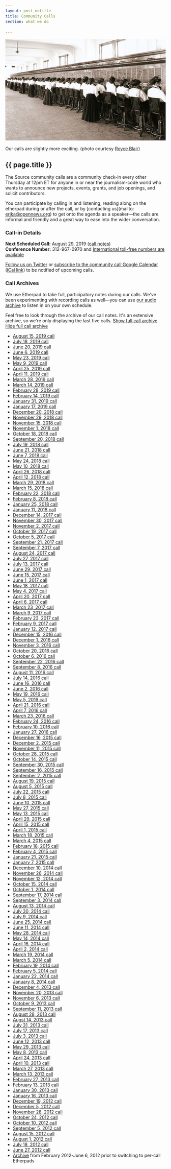 ```yaml
---
layout: post_notitle
title: Community Calls
section: what we do

---
```


<img src="/media/img/operators.jpg" class="topline">
<p class="caption">Our calls are slightly more exciting. (photo courtesy <a href="https://www.flickr.com/photos/ironrodart/4154904299">Royce Blair</a>)</p>

<h2>{{ page.title }}</h2>

<p class="bodybig">The Source community calls are a community check-in every other Thursday at 12pm ET for anyone in or near the journalism-code world who wants to announce new projects, events, grants, and job openings, and solicit contributors.</p>

You can participate by calling in and listening, reading along on the etherpad during or after the call, or by [contacting us](mailto: erika@opennews.org) to get onto the agenda as a speaker—the calls are informal and friendly and a great way to ease into the wider conversation.

### Call-in Details

**Next Scheduled Call:** August 29, 2019 ([call notes](https://etherpad.opennews.org/p/communitycall-Aug29)) <br />
**Conference Number:** 312-967-0970 and [International toll-free numbers are available](https://www.uberconference.com/international)<br />

[Follow us on Twitter](https://twitter.com/opennews") or [subscribe to the community call Google Calendar](https://www.google.com/calendar/embed?src=r2u7nkls68sk5cbqr5u07c36kc@group.calendar.google.com)  ([iCal link](https://www.google.com/calendar/ical/r2u7nkls68sk5cbqr5u07c36kc@group.calendar.google.com/public/basic.ics)) to be notified of upcoming calls.

<div class="calllist closed">
<h3><span class="mw-headline" id="Call_Archives">Call Archives</span></h3>
<p>We use Etherpad to take full, participatory notes during our calls. We've been experimenting with recording calls as well—you can use <a href="https://soundcloud.com/opennews/">our audio archive</a> to listen in on your own schedule.</p>
    
<p>Feel free to look through the archive of our call notes. It's an extensive archive, so we're only displaying the last five calls. <a href="#" class="showall more">Show full call archive</a> <a href="#" class="showall less">Hide full call archive</a>

<ul>
<li><a ref="nofollow" class="external text" href="https://etherpad.opennews.org/p/communitycall-Aug15">August 15, 2019 call</a>
<li><a ref="nofollow" class="external text" href="https://etherpad.opennews.org/p/communitycall-July18">July 18, 2019 call</a>
<li><a ref="nofollow" class="external text" href="https://etherpad.opennews.org/p/communitycall-June20">June 20, 2019 call</a>
<li><a ref="nofollow" class="external text" href="https://etherpad.opennews.org/p/communitycall-June6">June 6, 2019 call</a>
<li><a ref="nofollow" class="external text" href="https://etherpad.opennews.org/p/communitycall-May23">May 23, 2019 call</a>
<li><a ref="nofollow" class="external text" href="https://etherpad.opennews.org/p/communitycall-May9">May 9, 2019 call</a>
<li><a ref="nofollow" class="external text" href="https://etherpad.opennews.org/p/communitycall-April25">April 25, 2019 call</a>
<li><a ref="nofollow" class="external text" href="https://etherpad.opennews.org/p/communitycall-April11">April 11, 2019 call</a>
<li><a ref="nofollow" class="external text" href="https://etherpad.opennews.org/p/communitycall-Mar28">March 28, 2019 call</a>
<li><a ref="nofollow" class="external text" href="https://etherpad.opennews.org/p/communitycall-Mar14">March 14, 2019 call</a>
<li><a ref="nofollow" class="external text" href="https://etherpad.opennews.org/p/communitycall-Feb28">February 28, 2019 call</a>
<li><a ref="nofollow" class="external text" href="https://etherpad.opennews.org/p/communitycall-Feb14">February 14, 2019 call</a>
<li><a ref="nofollow" class="external text" href="https://etherpad.opennews.org/p/communitycall-Jan31">January 31, 2019 call</a>
<li><a ref="nofollow" class="external text" href="https://etherpad.opennews.org/p/communitycall-Jan17">January 17, 2019 call</a>
<li><a ref="nofollow" class="external text" href="https://etherpad.opennews.org/p/communitycall-Dec20">December 20, 2018 call</a>
<li><a ref="nofollow" class="external text" href="https://etherpad.opennews.org/p/communitycall-Nov29">November 29, 2018 call</a>
<li><a ref="nofollow" class="external text" href="https://etherpad.opennews.org/p/communitycall-Nov15">November 15, 2018 call</a>
<li><a ref="nofollow" class="external text" href="https://etherpad.opennews.org/p/communitycall-Nov1-2018">November 1, 2018 call</a>
<li><a ref="nofollow" class="external text" href="https://etherpad.opennews.org/p/communitycall-Oct18">October 18, 2018 call</a>
<li><a ref="nofollow" class="external text" href="https://etherpad.opennews.org/p/communitycall-Sept20">September 20, 2018 call</a>
<li><a ref="nofollow" class="external text" href="https://etherpad.opennews.org/p/communitycall-July19">July 19, 2018 call</a>
<li><a ref="nofollow" class="external text" href="https://etherpad.opennews.org/p/communitycall-June21">June 21, 2018 call</a>
<li><a ref="nofollow" class="external text" href="https://etherpad.opennews.org/p/communitycall-June7">June 7, 2018 call</a>
<li><a ref="nofollow" class="external text" href="https://etherpad.opennews.org/p/communitycall-May24">May 24, 2018 call</a>
<li><a ref="nofollow" class="external text" href="https://etherpad.opennews.org/p/communitycall-May10">May 10, 2018 call</a>
<li><a ref="nofollow" class="external text" href="https://etherpad.opennews.org/p/communitycall-April26">April 26, 2018 call</a>
<li><a ref="nofollow" class="external text" href="https://etherpad.opennews.org/p/communitycall-April12">April 12, 2018 call</a>
<li><a ref="nofollow" class="external text" href="https://etherpad.opennews.org/p/communitycall-Mar29">March 29, 2018 call</a>
<li><a ref="nofollow" class="external text" href="https://etherpad.opennews.org/p/communitycall-Mar15">March 15, 2018 call</a>
<li><a ref="nofollow" class="external text" href="https://etherpad.opennews.org/p/communitycall-Feb22">February 22, 2018 call</a>
<li><a ref="nofollow" class="external text" href="https://etherpad.opennews.org/p/communitycall-Feb8">February 8, 2018 call</a>
<li><a ref="nofollow" class="external text" href="https://etherpad.opennews.org/p/communitycall-Jan25">January 25, 2018 call</a>
<li><a ref="nofollow" class="external text" href="https://etherpad.opennews.org/p/communitycall-Jan11">January 11, 2018 call</a>
<li><a ref="nofollow" class="external text" href="https://etherpad.opennews.org/p/communitycall-Dec14">December 14, 2017 call</a>
<li><a ref="nofollow" class="external text" href="https://etherpad.opennews.org/p/communitycall-Nov30">November 30, 2017 call</a>
<li><a ref="nofollow" class="external text" href="https://etherpad.opennews.org/p/communitycall-Nov2">November 2, 2017 call</a>
<li><a ref="nofollow" class="external text" href="https://etherpad.opennews.org/p/communitycall-Oct19">October 19, 2017 call</a>
<li><a ref="nofollow" class="external text" href="https://etherpad.opennews.org/p/communitycall-Oct5">October 5, 2017 call</a>
<li><a ref="nofollow" class="external text" href="https://etherpad.opennews.org/p/communitycall-Sep21">September 21, 2017 call</a>
<li><a ref="nofollow" class="external text" href="https://etherpad.opennews.org/p/communitycall-Sep7">September 7, 2017 call</a>
<li><a ref="nofollow" class="external text" href="https://etherpad.opennews.org/p/communitycall-Aug24">August 24, 2017 call</a>
<li><a ref="nofollow" class="external text" href="https://etherpad.opennews.org/p/communitycall-July27">July 27, 2017 call</a>
<li><a ref="nofollow" class="external text" href="https://etherpad.opennews.org/p/communitycall-July13">July 13, 2017 call</a>
<li><a ref="nofollow" class="external text" href="https://etherpad.opennews.org/p/communitycall-June29">June 29, 2017 call</a>
<li><a ref="nofollow" class="external text" href="https://etherpad.opennews.org/p/communitycall-June15">June 15, 2017 call</a>
<li><a ref="nofollow" class="external text" href="https://etherpad.opennews.org/p/communitycall-June1">June 1, 2017 call</a>
<li><a ref="nofollow" class="external text" href="https://etherpad.opennews.org/p/communitycall-May18">May 18, 2017 call</a>
<li><a ref="nofollow" class="external text" href="https://etherpad.opennews.org/p/communitycall-May4">May 4, 2017 call</a>
<li><a ref="nofollow" class="external text" href="https://etherpad.opennews.org/p/communitycall-April20">April 20, 2017 call</a>
<li><a ref="nofollow" class="external text" href="https://public.etherpad-mozilla.org/p/opennews-calls-Apr6">April 6, 2017 call</a>
<li><a ref="nofollow" class="external text" href="https://public.etherpad-mozilla.org/p/opennews-calls-Mar23a">March 23, 2017 call</a>
<li><a ref="nofollow" class="external text" href="https://public.etherpad-mozilla.org/p/opennews-calls-Mar9">March 9, 2017 call</a>
<li><a ref="nofollow" class="external text" href="https://public.etherpad-mozilla.org/p/opennews-calls-Feb23">February 23, 2017 call</a>
<li><a ref="nofollow" class="external text" href="https://public.etherpad-mozilla.org/p/opennews-calls-Feb9">February 9, 2017 call</a>
<li><a ref="nofollow" class="external text" href="https://public.etherpad-mozilla.org/p/opennews-calls-Jan12">January 12, 2017 call</a>
<li><a ref="nofollow" class="external text" href="https://public.etherpad-mozilla.org/p/opennews-calls-Dec15">December 15, 2016 call</a>
<li><a ref="nofollow" class="external text" href="https://public.etherpad-mozilla.org/p/opennews-calls-Dec1">December 1, 2016 call</a>
<li><a ref="nofollow" class="external text" href="https://public.etherpad-mozilla.org/p/opennews-calls-Nov3">November 3, 2016 call</a>
<li><a ref="nofollow" class="external text" href="https://public.etherpad-mozilla.org/p/opennews-calls-Oct20">October 20, 2016 call</a>
<li><a ref="nofollow" class="external text" href="https://public.etherpad-mozilla.org/p/opennews-calls-Oct6">October 6, 2016 call</a>
<li><a ref="nofollow" class="external text" href="https://public.etherpad-mozilla.org/p/opennews-calls-Sept22">September 22, 2016 call</a>
<li><a ref="nofollow" class="external text" href="https://public.etherpad-mozilla.org/p/opennews-calls-Sept8">September 8, 2016 call</a>
<li><a ref="nofollow" class="external text" href="https://public.etherpad-mozilla.org/p/opennews-calls-Aug11">August 11, 2016 call</a>
<li><a ref="nofollow" class="external text" href="https://public.etherpad-mozilla.org/p/opennews-calls-July14">July 14, 2016 call</a>
<li><a ref="nofollow" class="external text" href="https://public.etherpad-mozilla.org/p/opennews-calls-June16">June 16, 2016 call</a>
<li><a ref="nofollow" class="external text" href="https://public.etherpad-mozilla.org/p/opennews-calls-June2">June 2, 2016 call</a>
<li><a ref="nofollow" class="external text" href="https://public.etherpad-mozilla.org/p/opennews-calls-May19">May 19, 2016 call</a>
<li><a ref="nofollow" class="external text" href="https://public.etherpad-mozilla.org/p/opennews-calls-May5">May 5, 2016 call</a>
<li><a ref="nofollow" class="external text" href="https://public.etherpad-mozilla.org/p/opennews-calls-Apr21">April 21, 2016 call</a>
<li><a ref="nofollow" class="external text" href="https://public.etherpad-mozilla.org/p/opennews-calls-Apr7">April 7, 2016 call</a>
<li><a ref="nofollow" class="external text" href="https://public.etherpad-mozilla.org/p/opennews-calls-Mar23">March 23, 2016 call</a>
<li><a ref="nofollow" class="external text" href="https://public.etherpad-mozilla.org/p/opennews-calls-Feb24">February 24, 2016 call</a>
<li><a ref="nofollow" class="external text" href="https://public.etherpad-mozilla.org/p/opennews-calls-Feb10">February 10, 2016 call</a>
<li><a ref="nofollow" class="external text" href="https://public.etherpad-mozilla.org/p/opennews-calls-Jan27">January 27, 2016 call</a>
<li><a ref="nofollow" class="external text" href="https://public.etherpad-mozilla.org/p/opennews-calls-Dec16">December 16, 2015 call</a>
<li><a ref="nofollow" class="external text" href="https://public.etherpad-mozilla.org/p/opennews-calls-Dec2">December 2, 2015 call</a>
<li><a ref="nofollow" class="external text" href="https://public.etherpad-mozilla.org/p/opennews-calls-Nov11">November 11, 2015 call</a>
<li><a ref="nofollow" class="external text" href="https://public.etherpad-mozilla.org/p/opennews-calls-Oct28">October 28, 2015 call</a>
<li><a ref="nofollow" class="external text" href="https://public.etherpad-mozilla.org/p/opennews-calls-Oct14">October 14, 2015 call</a>
<li><a ref="nofollow" class="external text" href="https://etherpad.mozilla.org/opennews-calls-Sept30">September 30, 2015 call</a>
<li><a ref="nofollow" class="external text" href="https://etherpad.mozilla.org/opennews-calls-Sept16">September 16, 2015 call</a>
<li><a ref="nofollow" class="external text" href="https://etherpad.mozilla.org/opennews-calls-Sept2">September 2, 2015 call</a>
<li><a ref="nofollow" class="external text" href="https://etherpad.mozilla.org/opennews-calls-Aug19">August 19, 2015 call</a>
<li><a ref="nofollow" class="external text" href="https://etherpad.mozilla.org/opennews-calls-Aug5">August 5, 2015 call</a>
</li>
<li><a ref="nofollow" class="external text" href="https://etherpad.mozilla.org/opennews-calls-July22">July 22, 2015 call</a>
</li>
<li><a ref="nofollow" class="external text" href="https://etherpad.mozilla.org/opennews-calls-July8">July 8, 2015 call</a>
</li>
<li><a ref="nofollow" class="external text" href="https://etherpad.mozilla.org/opennews-calls-June10">June 10, 2015 call</a>
</li>
<li><a ref="nofollow" class="external text" href="https://etherpad.mozilla.org/opennews-calls-May27">May 27, 2015 call</a>
</li>
<li><a ref="nofollow" class="external text" href="https://etherpad.mozilla.org/opennews-calls-May13">May 13, 2015 call</a>
</li>
<li><a ref="nofollow" class="external text" href="https://etherpad.mozilla.org/opennews-calls-Apr29">April 29, 2015 call</a>
</li>
<li><a ref="nofollow" class="external text" href="https://etherpad.mozilla.org/opennews-calls-Apr15">April 15, 2015 call</a>
</li>
<li><a ref="nofollow" class="external text" href="https://etherpad.mozilla.org/opennews-calls-Apr1">April 1, 2015 call</a>
</li>
<li><a ref="nofollow" class="external text" href="https://etherpad.mozilla.org/opennews-calls-Mar18">March 18, 2015 call</a>
</li>
<li><a rel="nofollow" class="external text" href="https://etherpad.mozilla.org/opennews-calls-Mar4">March 4, 2015 call</a>
</li>
<li><a rel="nofollow" class="external text" href="https://etherpad.mozilla.org/opennews-calls-Feb18">February 18, 2015 call</a>
</li>
<li><a rel="nofollow" class="external text" href="https://etherpad.mozilla.org/opennews-calls-Feb4">February 4, 2015 call</a>
</li>
<li><a rel="nofollow" class="external text" href="https://etherpad.mozilla.org/opennews-calls-Jan21">January 21, 2015 call</a>
</li>
<li><a rel="nofollow" class="external text" href="https://etherpad.mozilla.org/opennews-calls-Jan7">January 7, 2015 call</a>
</li>
<li><a rel="nofollow" class="external text" href="https://etherpad.mozilla.org/opennews-calls-Dec10">December 10, 2014 call</a>
</li>
<li><a rel="nofollow" class="external text" href="https://etherpad.mozilla.org/opennews-calls-Nov26">November 26, 2014 call</a>
</li>
<li><a rel="nofollow" class="external text" href="https://etherpad.mozilla.org/opennews-calls-Oct29">November 12, 2014 call</a>
</li>
<li><a rel="nofollow" class="external text" href="https://etherpad.mozilla.org/opennews-calls-Oct15">October 15, 2014 call</a>
</li>
<li><a rel="nofollow" class="external text" href="https://etherpad.mozilla.org/opennews-calls-Oct1">October 1, 2014 call</a>
</li>
<li><a rel="nofollow" class="external text" href="https://etherpad.mozilla.org/opennews-calls-Sept17">September 17, 2014 call</a>
</li>
<li><a rel="nofollow" class="external text" href="https://etherpad.mozilla.org/opennews-calls-Sept3">September 3, 2014 call</a>
</li>
<li><a rel="nofollow" class="external text" href="https://etherpad.mozilla.org/opennews-calls-Aug13">August 13, 2014 call</a>
</li>
<li><a rel="nofollow" class="external text" href="https://etherpad.mozilla.org/opennews-calls-July30">July 30, 2014 call</a>
</li>
<li><a rel="nofollow" class="external text" href="https://etherpad.mozilla.org/opennews-calls-July9">July 9, 2014 call</a>
</li>
<li><a rel="nofollow" class="external text" href="https://etherpad.mozilla.org/opennews-calls-June25">June 25, 2014 call</a>
</li>
<li><a rel="nofollow" class="external text" href="https://etherpad.mozilla.org/opennews-calls-June11">June 11, 2014 call</a>
</li>
<li><a rel="nofollow" class="external text" href="https://etherpad.mozilla.org/opennews-calls-May28">May 28, 2014 call</a>
</li>
<li><a rel="nofollow" class="external text" href="https://etherpad.mozilla.org/opennews-calls-May14">May 14, 2014 call</a></li>
<li><a rel="nofollow" class="external text" href="https://etherpad.mozilla.org/opennews-calls-Apr16">April 16, 2014 call</a>
</li>
<li><a rel="nofollow" class="external text" href="https://etherpad.mozilla.org/opennews-calls-Apr2">April 2, 2014 call</a>
</li>
<li><a rel="nofollow" class="external text" href="https://etherpad.mozilla.org/opennews-calls-Mar19">March 19, 2014 call</a>
</li>
<li><a rel="nofollow" class="external text" href="https://etherpad.mozilla.org/opennews-calls-Mar5">March 5, 2014 call</a>
</li>
<li><a rel="nofollow" class="external text" href="https://etherpad.mozilla.org/opennews-calls-Feb19">February 19, 2014 call</a>
</li>
<li><a rel="nofollow" class="external text" href="https://etherpad.mozilla.org/opennews-calls-Feb5">February 5, 2014 call</a>
</li>
<li><a rel="nofollow" class="external text" href="https://etherpad.mozilla.org/opennews-calls-Jan22">January 22, 2014 call</a>
</li>
<li><a rel="nofollow" class="external text" href="https://etherpad.mozilla.org/opennews-calls-Jan8">January 8, 2014 call</a>
</li>
<li><a rel="nofollow" class="external text" href="https://etherpad.mozilla.org/opennews-calls-Dec4">December 4, 2013 call</a>
</li>
<li><a rel="nofollow" class="external text" href="https://etherpad.mozilla.org/opennews-calls-Nov20">November 20, 2013 call</a>
</li>
<li><a rel="nofollow" class="external text" href="https://etherpad.mozilla.org/opennews-calls-Nov6">November 6, 2013 call</a>
</li>
<li><a rel="nofollow" class="external text" href="https://etherpad.mozilla.org/opennews-calls-Oct9">October 9, 2013 call</a>
</li>
<li><a rel="nofollow" class="external text" href="https://etherpad.mozilla.org/opennews-calls-Sept11">September 11, 2013 call</a>
</li>
<li><a rel="nofollow" class="external text" href="https://etherpad.mozilla.org/opennews-calls-Aug28">August 28, 2013 call</a>
</li>
<li><a rel="nofollow" class="external text" href="https://etherpad.mozilla.org/opennews-calls-Aug14">Augst 14, 2013 call</a>
</li>
<li><a rel="nofollow" class="external text" href="https://etherpad.mozilla.org/opennews-calls-July31">July 31, 2013 call</a>
</li>
<li><a rel="nofollow" class="external text" href="https://etherpad.mozilla.org/opennews-calls-July17">July 17, 2013 call</a>
</li>
<li><a rel="nofollow" class="external text" href="https://etherpad.mozilla.org/opennews-calls-June26">July 3, 2013 call</a>
</li>
<li><a rel="nofollow" class="external text" href="https://etherpad.mozilla.org/opennews-calls-June12">June 12, 2013 call</a>
</li>
<li><a rel="nofollow" class="external text" href="https://etherpad.mozilla.org/opennews-calls-May29">May 29, 2013 call</a>
</li>
<li><a rel="nofollow" class="external text" href="https://etherpad.mozilla.org/opennews-calls-May8">May 8, 2013 call</a>
</li>
<li><a rel="nofollow" class="external text" href="https://etherpad.mozilla.org/opennews-calls-Apr24">April 24, 2013 call</a>
</li>
<li><a rel="nofollow" class="external text" href="https://etherpad.mozilla.org/opennews-calls-Apr10">April 10, 2013 call</a>
</li>
<li><a rel="nofollow" class="external text" href="https://etherpad.mozilla.org/opennews-calls-Mar27">March 27, 2013 call</a>
</li>
<li><a rel="nofollow" class="external text" href="https://etherpad.mozilla.org/opennews-calls-Mar13">March 13, 2013 call</a>
</li>
<li><a rel="nofollow" class="external text" href="https://etherpad.mozilla.org/opennews-calls-Feb27">February 27, 2013 call</a>
</li>
<li><a rel="nofollow" class="external text" href="https://etherpad.mozilla.org/opennews-calls-Feb13">February 13, 2013 call</a>
</li>
<li><a rel="nofollow" class="external text" href="https://etherpad.mozilla.org/opennews-calls-Jan30">January 30, 2013 call</a>
</li>
<li><a rel="nofollow" class="external text" href="https://etherpad.mozilla.org/opennews-calls-Jan16">January 16, 2013 call</a>  
</li>
<li><a rel="nofollow" class="external text" href="https://etherpad.mozilla.org/opennews-calls-Dec19">December 19, 2012 call</a>
</li>
<li><a rel="nofollow" class="external text" href="https://etherpad.mozilla.org/opennews-calls-Dec5">December 5, 2012 call</a>
</li>
<li><a rel="nofollow" class="external text" href="https://etherpad.mozilla.org/opennews-calls-Nov28">November 28, 2012 call</a>
</li>
<li><a rel="nofollow" class="external text" href="https://etherpad.mozilla.org/opennews-calls-Oct24">October 24, 2012 call</a>
</li>
<li><a rel="nofollow" class="external text" href="https://etherpad.mozilla.org/opennews-calls-Oct10">October 10, 2012 call</a>
</li>
<li><a rel="nofollow" class="external text" href="https://etherpad.mozilla.org/opennews-calls-Aug29">September 5, 2012 call</a>
</li>
<li><a rel="nofollow" class="external text" href="https://etherpad.mozilla.org/opennews-calls-Aug15">August 15, 2012 call</a>
</li>
<li><a rel="nofollow" class="external text" href="https://etherpad.mozilla.org/opennews-calls-Aug1">August 1, 2012 call</a>
</li>
<li><a rel="nofollow" class="external text" href="https://etherpad.mozilla.org/opennews-calls-July18">July 18, 2012 call</a>
</li>
<li><a rel="nofollow" class="external text" href="https://etherpad.mozilla.org/opennews-calls-June20">June 27, 2012 call</a>
</li>
<li><a rel="nofollow" class="external text" href="https://etherpad.mozilla.org/opennews-call-archive">Archive</a> from February 2012-June 6, 2012 prior to switching to per-call Etherpads
</li>
</ul>
</div>
